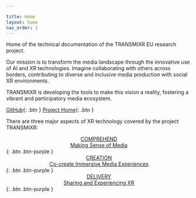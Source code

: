 ```yaml
---

title: Home
layout: home
nav_order: 1
---
```

Home of the technical documentation of the TRANSMIXR EU research project.

Our mission is to transform the media landscape through the innovative use of AI and XR technologies. Imagine collaborating with others across borders, contributing to diverse and inclusive media production with social XR environments.

TRANSMIXR is developing the tools to make this vision a reality, fostering a vibrant and participatory media ecosystem.

[GitHub](https://github.com/Transmixr){: .btn }
[Project Home](https://transmixr.eu/){: .btn }

There are three major aspects of XR technology covered by the project TRANSMIXR:

[<center>COMPREHEND<br/>Making Sense of Media</center>](https://transmixr.github.io/comp_mediaselection/){: .btn .btn-purple }
[<center>CREATION<br/>Co-create Immersive Media Experiences</center>](https://transmixr.github.io/comp_creation/){: .btn .btn-purple }
[<center>DELIVERY<br/>Sharing and Experiencing XR</center>](https://transmixr.github.io/comp_experience/){: .btn .btn-purple }


